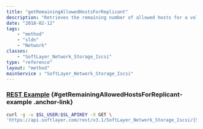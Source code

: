 ```yaml
---
title: "getRemainingAllowedHostsForReplicant"
description: "Retrieves the remaining number of allowed hosts for a volume's replicant. "
date: "2018-02-12"
tags:
    - "method"
    - "sldn"
    - "Network"
classes:
    - "SoftLayer_Network_Storage_Iscsi"
type: "reference"
layout: "method"
mainService : "SoftLayer_Network_Storage_Iscsi"
---
```


### [REST Example](#getRemainingAllowedHostsForReplicant-example) <a href="/article/rest/"><i class="fas fa-question"></i></a> {#getRemainingAllowedHostsForReplicant-example .anchor-link} 
```bash
curl -g -u $SL_USER:$SL_APIKEY -X GET \
'https://api.softlayer.com/rest/v3.1/SoftLayer_Network_Storage_Iscsi/{SoftLayer_Network_Storage_IscsiID}/getRemainingAllowedHostsForReplicant'
```

